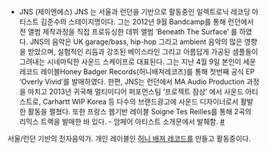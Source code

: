   -
    JNS (제이엔에스) JNS 는 서울과 런던을 기반으로 활동중인 일렉트로닉 레코딩 아티스트 김준수의 스테이지명이다. 그는
    2012년 9월 Bandcamp를 통해 런던에서 전 앨범 제작과정을 직접 프로듀싱한 데뷔 앨범 ‘Beneath The
    Surface’ 를 하였다. JNS의 음악은 UK garage/bass, hip-hop 그리고 ambient 음악의 많은
    영향을 받았으며, 실험적인 리듬과 강조된 베이스라인 그리고 아름답게 가공된 샘플들이 그려내는 시네마틱한 사운드
    스케이프로 대표된다. 그는 지난 4월 9일 본인이 세운 레코드 레이블Honey Badger
    Records(허니배져레코즈)를 통해 첫번째 공식 EP ‘Overly Vivid’를 발매하였다. 한편, JNS는 런던에서
    MA Audio Production 과정을 마치고 2013년 귀국해 멀티미디어 퍼포먼스팀 ‘프로젝트 잠상’ 에서 사운드
    아티스트로, Carhartt WIP Korea 등 다수의 브랜드광고에 사운드 디자이너로서 활발한 활동을 펼쳤다.
    또한 프랑스 웹기반 레이블 Soigne Tes Reilles를 통해 2곡의 리믹스 트랙을 발매한 바 있다.
    \- 암페어 아티스트 소개문에서 발췌함.
    [\#](/http://amfair.tumblr.com/post/86133309252/jns "wikilink")

서울/런던 기반의 전자음악가. 개인 레이블인 [허니 배져 레코드를](/허니_배져_레코드 "wikilink") 만들고 활동중이다.